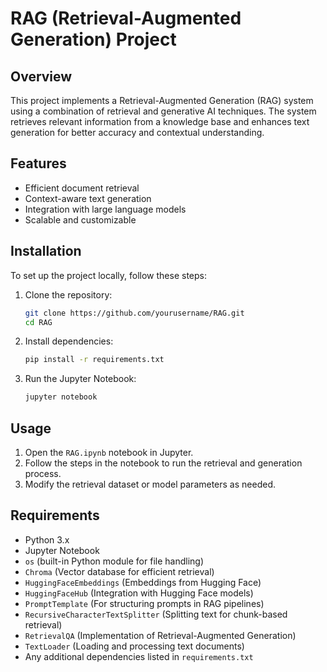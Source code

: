 # RAG (Retrieval-Augmented Generation) Project

## Overview
This project implements a Retrieval-Augmented Generation (RAG) system using a combination of retrieval and generative AI techniques. The system retrieves relevant information from a knowledge base and enhances text generation for better accuracy and contextual understanding.

## Features
- Efficient document retrieval
- Context-aware text generation
- Integration with large language models
- Scalable and customizable

## Installation
To set up the project locally, follow these steps:

1. Clone the repository:
   ```sh
   git clone https://github.com/yourusername/RAG.git
   cd RAG
   ```

2. Install dependencies:
   ```sh
   pip install -r requirements.txt
   ```

3. Run the Jupyter Notebook:
   ```sh
   jupyter notebook
   ```

## Usage
1. Open the `RAG.ipynb` notebook in Jupyter.
2. Follow the steps in the notebook to run the retrieval and generation process.
3. Modify the retrieval dataset or model parameters as needed.

## Requirements
- Python 3.x
- Jupyter Notebook
- `os` (built-in Python module for file handling)
- `Chroma` (Vector database for efficient retrieval)
- `HuggingFaceEmbeddings` (Embeddings from Hugging Face)
- `HuggingFaceHub` (Integration with Hugging Face models)
- `PromptTemplate` (For structuring prompts in RAG pipelines)
- `RecursiveCharacterTextSplitter` (Splitting text for chunk-based retrieval)
- `RetrievalQA` (Implementation of Retrieval-Augmented Generation)
- `TextLoader` (Loading and processing text documents)
- Any additional dependencies listed in `requirements.txt`


